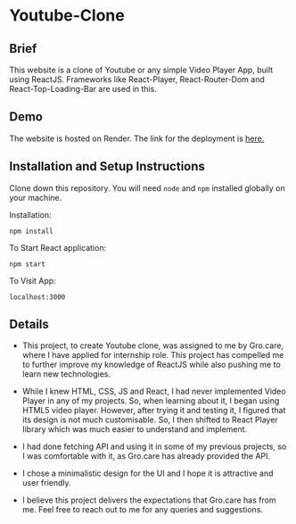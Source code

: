 # Youtube-Clone

## Brief

This website is a clone of Youtube or any simple Video Player App, built using ReactJS. Frameworks like React-Player, React-Router-Dom and React-Top-Loading-Bar are used in this.

## Demo

The website is hosted on Render. The link for the deployment is [here.](https://youtubeclone-81pg.onrender.com/)

## Installation and Setup Instructions

Clone down this repository. You will need `node` and `npm` installed globally on your machine.  

Installation:

`npm install`

To Start React application:

`npm start`  

To Visit App:

`localhost:3000`  

## Details

- This project, to create Youtube clone, was assigned to me by Gro.care, where I have applied for internship role. This project has compelled me to further improve my knowledge of ReactJS while also pushing me to learn new technologies.

- While I knew HTML, CSS, JS and React, I had never implemented Video Player in any of my projects. So, when learning about it, I began using HTML5 video player. However, after trying it and testing it, I figured that its design is not much customisable. So, I then shifted to React Player library which was much easier to understand and implement.

- I had done fetching API and using it in some of my previous projects, so I was comfortable with it, as Gro.care has already provided the API.

- I chose a minimalistic design for the UI and I hope it is attractive and user friendly.

- I believe this project delivers the expectations that Gro.care has from me. Feel free to reach out to me for any queries and suggestions.
